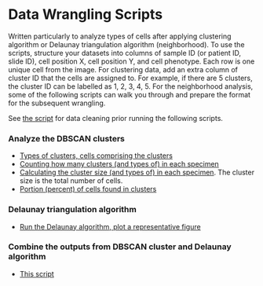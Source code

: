 # Data Wrangling Scripts

Written particularly to analyze types of cells after applying clustering algorithm or Delaunay triangulation algorithm (neighborhood). 
To use the scripts, structure your datasets into columns of sample ID (or patient ID, slide ID), cell position X, cell position Y, and cell phenotype. Each row is one unique cell from the image. For clustering data, add an extra column of cluster ID that the cells are assigned to. For example, if there are 5 clusters, the cluster ID can be labelled as 1, 2, 3, 4, 5. For the neighborhood analysis, some of the following scripts can walk you through and prepare the format for the subsequent wrangling. 


See [the script](https://github.com/HannahhoHe/Data-Wrangling-Multidimensional-Image-Data/tree/master/DataCleaning) for data cleaning prior running the following scripts.
### Analyze the DBSCAN clusters
- [Types of clusters, cells comprising the clusters](https://github.com/HannahhoHe/Data-Wrangling-Multidimensional-Image-Data/tree/master/Types%20of%20clusters)
- [Counting how many clusters (and types of) in each specimen](https://github.com/HannahhoHe/Data-Wrangling-Multidimensional-Image-Data/blob/master/Cluster%20count.ipynb)
- [Calculating the cluster size (and types of) in each specimen](https://github.com/HannahhoHe/Data-Wrangling-Multidimensional-Image-Data/blob/master/Cluster%20Size.ipynb). The cluster size is the total number of cells. 
- [Portion (percent) of cells found in clusters](https://github.com/HannahhoHe/Data-Wrangling-Multidimensional-Image-Data/blob/master/Portion%20of%20cells%20found%20in%20the%20cluster.ipynb) 
  
### Delaunay triangulation algorithm
  - [Run the Delaunay algorithm, plot a representative figure](https://github.com/HannahhoHe/Data-Wrangling-Multidimensional-Image-Data/blob/master/Neighborhood%20(Delaunay).ipynb)
  
### Combine the outputs from DBSCAN cluster and Delaunay algorithm  
 - [This script](https://github.com/HannahhoHe/Data-Wrangling-Multidimensional-Image-Data/blob/master/Combine%20DBSCAN%20and%20Delaunay.ipynb)
